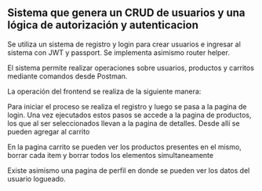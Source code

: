
## Sistema que genera un CRUD de usuarios y una lógica de autorización y autenticacion

Se utiliza un sistema de registro y login para crear usuarios e ingresar al sistema con JWT y passport. Se implementa asimismo router helper.

El sistema permite realizar operaciones sobre usuarios, productos y carritos mediante comandos desde Postman.

La operación del frontend se realiza de la siguiente manera:

Para iniciar el proceso se realiza el registro y luego se pasa a la pagina de login. 
Una vez ejecutados estos pasos se accede a la pagina de productos, los que al ser seleccionados llevan a la pagina de detalles.
Desde allí se pueden agregar al carrito

En la pagina carrito se pueden ver los productos presentes en el mismo, borrar cada item y borrar todos los elementos simultaneamente

Existe asimismo una pagina de perfil en donde se pueden ver los datos del usuario logueado.


